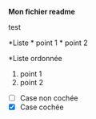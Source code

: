 **Mon fichier readme**

test

*Liste
    * point 1
    * point 2

*Liste ordonnée
1. point 1
2. point 2


- [ ] Case non cochée
- [x] Case cochée
